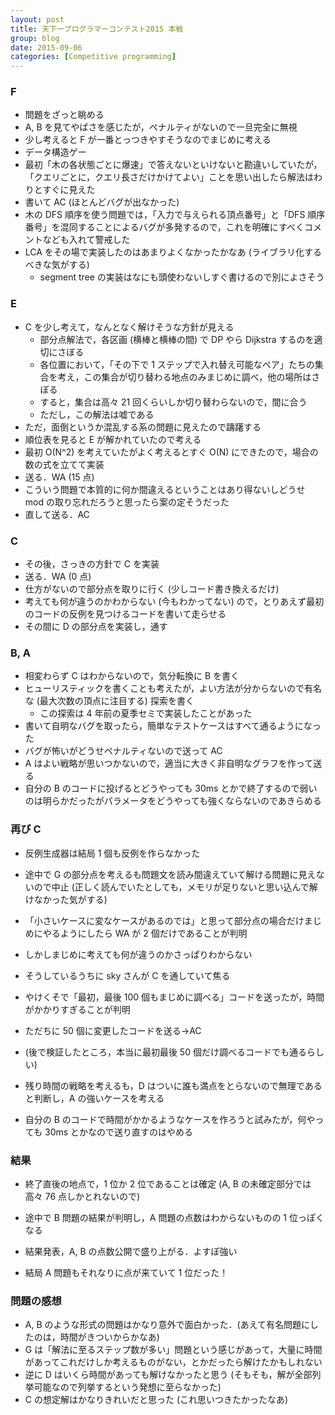 ```yaml
---
layout: post
title: 天下一プログラマーコンテスト2015 本戦
group: blog
date: 2015-09-06
categories: [Competitive programming]
---
```


### F
- 問題をざっと眺める
- A, B を見てやばさを感じたが，ペナルティがないので一旦完全に無視
- 少し考えると F が一番とっつきやすそうなのでまじめに考える
- データ構造ゲー
- 最初「木の各状態ごとに爆速」で答えないといけないと勘違いしていたが，「クエリごとに，クエリ長さだけかけてよい」ことを思い出したら解法はわりとすぐに見えた
- 書いて AC (ほとんどバグが出なかった)
- 木の DFS 順序を使う問題では，「入力で与えられる頂点番号」と「DFS 順序番号」を混同することによるバグが多発するので，これを明確にすべくコメントなども入れて警戒した
- LCA をその場で実装したのはあまりよくなかったかなあ (ライブラリ化するべきな気がする)
	- segment tree の実装はなにも頭使わないしすぐ書けるので別によさそう

### E
- C を少し考えて，なんとなく解けそうな方針が見える
	- 部分点解法で，各区画 (横棒と横棒の間) で DP やら Dijkstra するのを適切にさぼる
	- 各位置において，「その下で 1 ステップで入れ替え可能なペア」たちの集合を考え，この集合が切り替わる地点のみまじめに調べ，他の場所はさぼる
	- すると，集合は高々 21 回くらいしか切り替わらないので，間に合う
	- ただし，この解法は嘘である
- ただ，面倒というか混乱する系の問題に見えたので躊躇する
- 順位表を見ると E が解かれていたので考える
- 最初 O(N^2) を考えていたがよく考えるとすぐ O(N) にできたので，場合の数の式を立てて実装
- 送る．WA (15 点)
- こういう問題で本質的に何か間違えるということはあり得ないしどうせ mod の取り忘れだろうと思ったら案の定そうだった
- 直して送る．AC

### C
- その後，さっきの方針で C を実装
- 送る．WA (0 点)
- 仕方がないので部分点を取りに行く (少しコード書き換えるだけ)
- 考えても何が違うのかわからない (今もわかってない) ので，とりあえず最初のコードの反例を見つけるコードを書いて走らせる
- その間に D の部分点を実装し，通す

### B, A
- 相変わらず C はわからないので，気分転換に B を書く
- ヒューリスティックを書くことも考えたが，よい方法が分からないので有名な (最大次数の頂点に注目する) 探索を書く
	- この探索は 4 年前の夏季セミで実装したことがあった
- 書いて自明なバグを取ったら，簡単なテストケースはすべて通るようになった
- バグが怖いがどうせペナルティないので送って AC
- A はよい戦略が思いつかないので，適当に大きく非自明なグラフを作って送る
- 自分の B のコードに投げるとどうやっても 30ms とかで終了するので弱いのは明らかだったがパラメータをどうやっても強くならないのであきらめる

### 再び C
- 反例生成器は結局 1 個も反例を作らなかった
- 途中で G の部分点を考えるも問題文を読み間違えていて解ける問題に見えないので中止 (正しく読んでいたとしても，メモリが足りないと思い込んで解けなかった気がする)
- 「小さいケースに変なケースがあるのでは」と思って部分点の場合だけまじめにやるようにしたら WA が 2 個だけであることが判明
- しかしまじめに考えても何が違うのかさっぱりわからない
- そうしているうちに sky さんが C を通していて焦る
- やけくそで「最初，最後 100 個もまじめに調べる」コードを送ったが，時間がかかりすぎることが判明
- ただちに 50 個に変更したコードを送る→AC
- (後で検証したところ，本当に最初最後 50 個だけ調べるコードでも通るらしい)

- 残り時間の戦略を考えるも，D はついに誰も満点をとらないので無理であると判断し，A の強いケースを考える
- 自分の B のコードで時間がかかるようなケースを作ろうと試みたが，何やっても 30ms とかなので送り直すのはやめる

### 結果
- 終了直後の地点で，1 位か 2 位であることは確定 (A, B の未確定部分では高々 76 点しかとれないので)
- 途中で B 問題の結果が判明し，A 問題の点数はわからないものの 1 位っぽくなる

- 結果発表，A, B の点数公開で盛り上がる．よすぽ強い
- 結局 A 問題もそれなりに点が来ていて 1 位だった！

### 問題の感想
- A, B のような形式の問題はかなり意外で面白かった．(あえて有名問題にしたのは，時間がきついからかなあ)
- G は「解法に至るステップ数が多い」問題という感じがあって，大量に時間があってこれだけしか考えるものがない，とかだったら解けたかもしれない
- 逆に D はいくら時間があっても解けなかったと思う (そもそも，解が全部列挙可能なので列挙するという発想に至らなかった)
- C の想定解はかなりきれいだと思った (これ思いつきたかったなあ)
